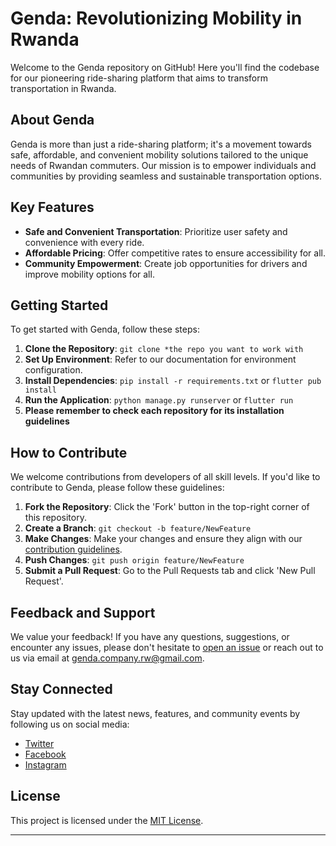 # Genda: Revolutionizing Mobility in Rwanda

Welcome to the Genda repository on GitHub! Here you'll find the codebase for our pioneering ride-sharing platform that aims to transform transportation in Rwanda.

## About Genda

Genda is more than just a ride-sharing platform; it's a movement towards safe, affordable, and convenient mobility solutions tailored to the unique needs of Rwandan commuters. Our mission is to empower individuals and communities by providing seamless and sustainable transportation options.

## Key Features

- **Safe and Convenient Transportation**: Prioritize user safety and convenience with every ride.
- **Affordable Pricing**: Offer competitive rates to ensure accessibility for all.
- **Community Empowerment**: Create job opportunities for drivers and improve mobility options for all.

## Getting Started

To get started with Genda, follow these steps:

1. **Clone the Repository**: `git clone *the repo you want to work with`
3. **Set Up Environment**: Refer to our documentation for environment configuration.
2. **Install Dependencies**: `pip install -r requirements.txt` or `flutter pub install `
4. **Run the Application**: `python manage.py runserver` or `flutter run`
5. **Please remember to check each repository for its installation guidelines**

## How to Contribute

We welcome contributions from developers of all skill levels. If you'd like to contribute to Genda, please follow these guidelines:

1. **Fork the Repository**: Click the 'Fork' button in the top-right corner of this repository.
2. **Create a Branch**: `git checkout -b feature/NewFeature`
3. **Make Changes**: Make your changes and ensure they align with our [contribution guidelines](CONTRIBUTING.md).
4. **Push Changes**: `git push origin feature/NewFeature`
5. **Submit a Pull Request**: Go to the Pull Requests tab and click 'New Pull Request'.

## Feedback and Support

We value your feedback! If you have any questions, suggestions, or encounter any issues, please don't hesitate to [open an issue]() or reach out to us via email at genda.company.rw@gmail.com.

## Stay Connected

Stay updated with the latest news, features, and community events by following us on social media:

- [Twitter]()
- [Facebook]()
- [Instagram]()

## License

This project is licensed under the [MIT License](LICENSE).

---
